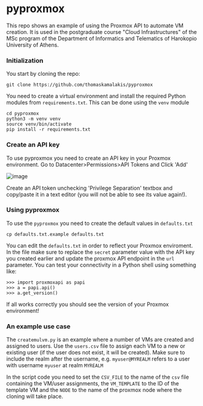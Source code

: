 # pyproxmox
This repo shows an example of using the Proxmox API to automate VM creation. It is used in the postgraduate course "Cloud Infrastructures" of the MSc program of the Department of Informatics and Telematics of Harokopio University of Athens.

### Initialization
You start by cloning the repo:
```
git clone https://github.com/thomaskamalakis/pyproxmox
```
You need to create a virtual environment and install the required Python modules from `requirements.txt`. This can be done using the `venv` module
```
cd pyproxmox
python3 -m venv venv
source venv/bin/activate
pip install -r requirements.txt
```
### Create an API key
To use pyproxmox you need to create an API key in your Proxmox environment. Go to Datacenter>Permissions>API Tokens and Click 'Add'

![image](https://github.com/user-attachments/assets/66a480e7-2c1a-4cbd-a873-42248063bf26)

Create an API token unchecking 'Privilege Separation' textbox and copy/paste it in a text editor (you will not be able to see its value again!). 

### Using pyproxmox
To use the `pyproxmox` you need to create the default values in `defaults.txt`
```
cp defaults.txt.example defaults.txt
```
You can edit the `defaults.txt` in order to reflect your Proxmox enviroment. In the file make sure to replace the `secret` parameter value with the API key you created earlier and update the proxmox API endpoint in the `url` parameter. You can test your connectivity in a Python shell using something like:
```
>>> import proxmoxapi as papi
>>> a = papi.api()
>>> a.get_version()
```
If all works correctly you should see the version of your Proxmox environment!

### An example use case
The `createmulvm.py` is an example where a number of VMs are created and assigned to users. Use the `users.csv` file to assign each VM to a new or existing user (if the user does not exist, it will be created). Make sure to include the realm after the username, e.g. `myuser@MYREALM` refers to a user with username `myuser` at realm `MYREALM`

In the script code you need to set the `CSV_FILE` to the name of the `csv` file containing the VM/user assignments, the `VM_TEMPLATE` to the ID of the template VM and the `NODE` to the name of the proxmox node where the cloning will take place.






